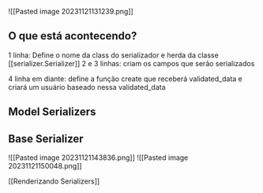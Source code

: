 
![[Pasted image 20231121131239.png]]
## O que está acontecendo?
1 linha: Define o nome da class do serializador e herda da classe [[serializer.Serializer]]
2 e 3 linhas: criam os campos que serão serializados

4 linha em diante: define a função create que receberá validated_data e criará um usuário baseado nessa validated_data

## Model Serializers

## Base Serializer
![[Pasted image 20231121143836.png]]
![[Pasted image 20231121150048.png]]

[[Renderizando Serializers]]
